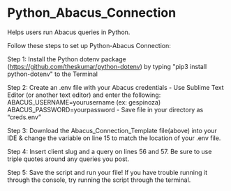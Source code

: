 # Python_Abacus_Connection
Helps users run Abacus queries in Python.

Follow these steps to set up Python-Abacus Connection:

Step 1: Install the Python dotenv package (https://github.com/theskumar/python-dotenv) by typing "pip3 install python-dotenv" to the Terminal

Step 2: Create an .env file with your Abacus credentials
    - Use Sublime Text Editor (or another text editor) and enter the following: ABACUS_USERNAME=yourusername (ex: gespinoza)          ABACUS_PASSWORD=yourpassword
    - Save file in your directory as “creds.env”

Step 3: Download the Abacus_Connection_Template file(above) into your IDE & change the variable on line 15 to match the location of your .env file.  

Step 4: Insert client slug and a query on lines 56 and 57. Be sure to use triple quotes around any queries you post.

Step 5: Save the script and run your file! If you have trouble running it through the console, try running the script through the terminal.
